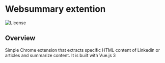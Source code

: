 # Websummary extention

![License](https://img.shields.io/badge/license-MIT-blue.svg)

## Overview

Simple Chrome extension that extracts specific HTML content of Linkedin or articles and summarize content. It is built with Vue.js 3
